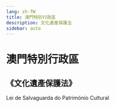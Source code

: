 ```yaml
---
lang: zh-TW
title: 澳門特別行政區
description: 文化遺產保護法
sidebar: auto
---
```


# 澳門特別行政區
## 《文化遺產保護法》
Lei de Salvaguarda do Património Cultural